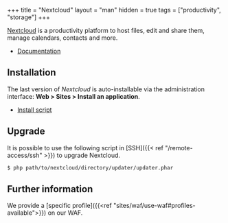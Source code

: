 +++
title = "Nextcloud"
layout = "man"
hidden = true
tags = ["productivity", "storage"]
+++

[Nextcloud](https://nextcloud.com/) is a productivity platform to host files, edit and share them, manage calendars, contacts and more.

- [Documentation](https://docs.nextcloud.com/)

## Installation

The last version of *Nextcloud* is auto-installable via the administration interface: **Web > Sites > Install an application**.

- [Install script](https://admin.alwaysdata.com/site/application/script/7/detail/)

## Upgrade

It is possible to use the following script in [SSH]({{< ref "/remote-access/ssh" >}}) to upgrade Nextcloud.

```sh
$ php path/to/nextcloud/directory/updater/updater.phar
```

## Further information

We provide a [specific profile]({{<ref "sites/waf/use-waf#profiles-available">}}) on our WAF.

